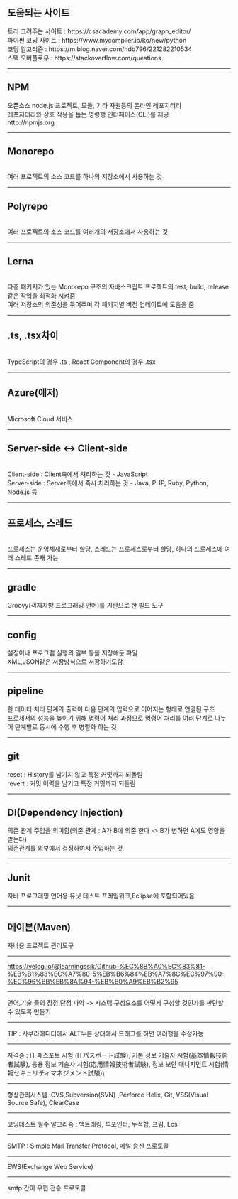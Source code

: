 
<h2>도움되는 사이트</h2> 
트리 그려주는 사이트 : https://csacademy.com/app/graph_editor/<br>
파이썬 코딩 사이트 : https://www.mycompiler.io/ko/new/python<br>
코딩 알고리즘 : https://m.blog.naver.com/ndb796/221282210534<br>
스택 오버플로우 : https://stackoverflow.com/questions
<hr>

<h2>NPM</h2> 
오픈소스 node.js 프로젝트, 모듈, 기타 자원등의 온라인 레포지터리 
<br>레포지터리와 상호 작용을 돕는 명령행 인터페이스(CLI)를 제공 
<br>http://npmjs.org
<hr>

<h2>Monorepo</h2>
<br>여러 프로젝트의 소스 코드를 하나의 저장소에서 사용하는 것
<hr>

<h2>Polyrepo</h2>
<br>여러 프로젝트의 소스 코드를 여러개의 저장소에서 사용하는 것
<hr>
 
<h2>Lerna</h2>
<br>다중 패키지가 있는 Monorepo 구조의 자바스크립트 프로젝트의 test, build, release같은 작업을 최적화 시켜줌
<br>여러 저장소의 의존성을 묶어주며 각 패키지별 버전 업데이트에 도움을 줌
<hr>

<h2>.ts, .tsx차이</h2>
<br>TypeScript의 경우 .ts , React Component의 경우 .tsx 
<hr> 

<h2>Azure(애저)</h2>
<br>Microsoft Cloud 서비스
<hr>

<h2>Server-side <-> Client-side</h2>
<br>Client-side : Client측에서 처리하는 것 - JavaScript
<br>Server-side : Server측에서 즉시 처리하는 것 - Java, PHP, Ruby, Python, Node.js 등
<hr>

<h2>프로세스, 스레드</h2>
<br>프로세스는 운영체재로부터 할당, 스레드는 프로세스로부터 할당, 하나의 프로세스에 여러 스레드 존재 가능
<hr> 
  
<h2>gradle</h2> 
Groovy(객체지향 프로그래밍 언어)를 기반으로 한 빌드 도구
<hr> 
  
<h2>config</h2> 
설정이나 프로그램 실행의 일부 등을 저장해둔 파일
<br> XML,JSON같은 저장방식으로 저장하기도함
<hr> 
  
<h2>pipeline</h2> 
한 데이터 처리 단계의 출력이 다음 단계의 입력으로 이어지는 형태로 연결된 구조<br>
프로세서의 성능을 높이기 위해 명령어 처리 과정으로 명령어 처리를 여러 단계로 나누어 단계별로 동시에 수행 후 병렬화 하는 것
 <hr>
  
<h2>git</h2>
reset : History를 남기지 않고 특정 커밋까지 되돌림
<br>revert : 커밋 이력을 남기고 특정 커밋까지 되돌림
<hr>
 
<h2>DI(Dependency Injection)</h2>
의존 관계 주입을 의미함(의존 관계 : A가 B에 의존 한다 -> B가 변하면 A에도 영항을 받는다)
<br>의존관계를 외부에서 결정하여서 주입하는 것
<hr>
  
<h2>Junit</h2>
자바 프로그래밍 언어용 유닛 테스트 프레임워크,Eclipse에 포함되어있음
<hr>
  
<h2>메이븐(Maven)</h2>
자바용 프로젝트 관리도구
<hr>

https://velog.io/@learningssik/Github-%EC%8B%A0%EC%83%81-%EB%B1%83%EC%A7%80-5%EB%B6%84%EB%A7%8C%EC%97%90-%EC%96%BB%EB%8A%94-%EB%B0%A9%EB%B2%95

<hr>

언어,기술 들의 장점,단점 파악 -> 시스템 구성요소를 어떻게 구성할 것인가를 판단할 수 있도록 만들기

<hr>

TIP : 사쿠라에디터에서 ALT누른 상태에서 드래그를 하면 여러행을 수정가능

<hr>

자격증 : IT 패스포트 시험 (ITパスポート試験), 기본 정보 기술자 시험(基本情報技術者試験), 응용 정보 기술사 시험(応用情報技術者試験), 정보 보안 매니지먼트 시험(情報セキュリティマネジメント試験)\

<hr>

형상관리시스템 :CVS,Subversion(SVN) ,Perforce Helix, Git, VSS(Visual Source Safe), ClearCase

<hr>
코딩테스트 필수 알고리즘 : 백트래킹, 투포인터, 누적합, 프림, Lcs

<hr>
SMTP : Simple Mail Transfer Protocol, 메일 송신 프로토콜

<hr>
EWS(Exchange Web Service)

<hr>
smtp:간이 우편 전송 프로토콜

 
